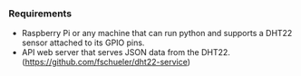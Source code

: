 ### Requirements

- Raspberry Pi or any machine that can run python and supports a DHT22 sensor attached to its GPIO pins. 
- API web server that serves JSON data from the DHT22. (https://github.com/fschueler/dht22-service)
